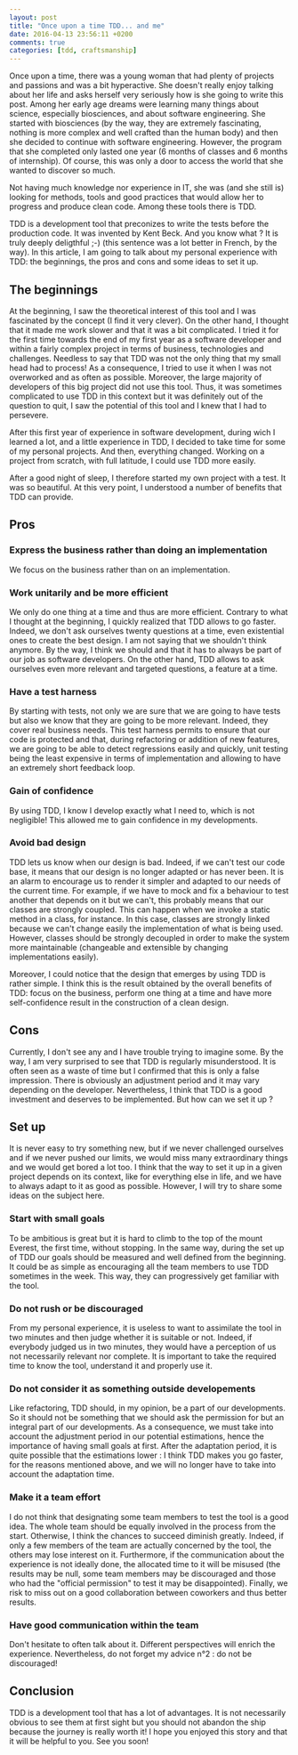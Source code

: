 ```yaml
---
layout: post
title: "Once upon a time TDD... and me"
date: 2016-04-13 23:56:11 +0200
comments: true
categories: [tdd, craftsmanship]
---
```


Once upon a time, there was a young woman that had plenty of projects and passions and was a bit hyperactive. She doesn't really enjoy talking about her life and asks herself very seriously how is she going to write this post.
Among her early age dreams were learning many things about science, especially biosciences, and about software engineering. She started with biosciences (by the way, they are extremely fascinating, nothing is more complex and well crafted than the human body) and then she decided to continue with software engineering. However, the program that she completed only lasted one year (6 months of classes and 6 months of internship). Of course, this was only a door to access the world that she wanted to discover so much.

<!-- more -->

Not having much knowledge nor experience in IT, she was (and she still is) looking for methods, tools and good practices that would allow her to progress and produce clean code. Among these tools there is TDD.

TDD is a development tool that preconizes to write the tests before the production code. It was invented by Kent Beck. And you know what ? It is truly deeply deligthful ;-) (this sentence was a lot better in French, by the way). In this article, I am going to talk about my personal experience with TDD: the beginnings, the pros and cons and some ideas to set it up.

## The beginnings

At the beginning, I saw the theoretical interest of this tool and I was fascinated by the concept (I find it very clever). On the other hand, I thought that it made me work slower and that it was a bit complicated.
I tried it for the first time towards the end of my first year as a software developer and within a fairly complex project in terms of business, technologies and challenges. Needless to say that TDD was not the only thing that my small head had to process! As a consequence, I tried to use it when I was not overworked and as often as possible. Moreover, the large majority of developers of this big project did not use this tool. Thus, it was sometimes complicated to use TDD in this context but it was definitely out of the question to quit, I saw the potential of this tool and I knew that I had to persevere.

After this first year of experience in software development, during wich I learned a lot, and a little experience in TDD, I decided to take time for some of my personal projects. And then, everything changed. Working on a project from scratch, with full latitude, I could use TDD more easily.

After a good night of sleep, I therefore started my own project with a test. It was so beautiful. At this very point, I understood a number of benefits that TDD can provide.

## Pros

### Express the business rather than doing an implementation

We focus on the business rather than on an implementation.

### Work unitarily and be more efficient

We only do one thing at a time and thus are more efficient. Contrary to what I thought at the beginning, I quickly realized that TDD allows to go faster. Indeed, we don't ask ourselves twenty questions at a time, even existential ones to create the best design. I am not saying that we shouldn't think anymore. By the way, I think we should and that it has to always be part of our job as software developers. On the other hand, TDD allows to ask ourselves even more relevant and targeted questions, a feature at a time.

### Have a test harness

By starting with tests, not only we are sure that we are going to have tests but also we know that they are going to be more relevant. Indeed, they cover real business needs.
This test harness permits to ensure that our code is protected and that, during refactoring or addition of new features, we are going to be able to detect regressions easily and quickly, unit testing being the least expensive in terms of implementation and allowing to have an extremely short feedback loop.

### Gain of confidence

By using TDD, I know I develop exactly what I need to, which is not negligible! This allowed me to gain confidence in my developments.

### Avoid bad design

TDD lets us know when our design is bad. Indeed, if we can't test our code base, it means that our design is no longer adapted or has never been. It is an alarm to encourage us to render it simpler and adapted to our needs of the current time. For example, if we have to mock and fix a behaviour to test another that depends on it but we can't, this probably means that our classes are strongly coupled. This can happen when we invoke a static method in a class, for instance. In this case, classes are strongly linked because we can't change easily the implementation of what is being used. However, classes should be strongly decoupled in order to make the system more maintainable (changeable and extensible by changing implementations easily).

Moreover, I could notice that the design that emerges by using TDD is rather simple. I think this is the result obtained by the overall benefits of TDD: focus on the business, perform one thing at a time and have more self-confidence result in the construction of a clean design.

## Cons

Currently, I don't see any and I have trouble trying to imagine some. By the way, I am very surprised to see that TDD is regularly misunderstood. It is often seen as a waste of time but I confirmed that this is only a false impression. There is obviously an adjustment period and it may vary depending on the developer. Nevertheless, I think that TDD is a good investment and deserves to be implemented. But how can we set it up ?

## Set up

It is never easy to try something new, but if we never challenged ourselves and if we never pushed our limits, we would miss many extraordinary things and we would get bored a lot too. I think that the way to set it up in a given project depends on its context, like for everything else in life, and we have to always adapt to it as good as possible. However, I will try to share some ideas on the subject here.

### Start with small goals

To be ambitious is great but it is hard to climb to the top of the mount Everest, the first time, without stopping. In the same way, during the set up of TDD our goals should be measured and well defined from the beginning. It could be as simple as encouraging all the team members to use TDD sometimes in the week. This way, they can progressively get familiar with the tool.

### Do not rush or be discouraged

From my personal experience, it is useless to want to assimilate the tool in two minutes and then judge whether it is suitable or not. Indeed, if everybody judged us in two minutes, they would have a perception of us not necessarily relevant nor complete. It is important to take the required time to know the tool, understand it and properly use it.

### Do not consider it as something outside developements

Like refactoring, TDD should, in my opinion, be a part of our developments. So it should not be something that we should ask the permission for but an integral part of our developments. As a consequence, we must take into account the adjustment period in our potential estimations, hence the importance of having small goals at first. After the adaptation period, it is quite possible that the estimations lower : I think TDD makes you go faster, for the reasons mentioned above, and we will no longer have to take into account the adaptation time.

### Make it a team effort

I do not think that designating some team members to test the tool is a good idea. The whole team should be equally involved in the process from the start. Otherwise, I think the chances to succeed diminish greatly. Indeed, if only a few members of the team are actually concerned by the tool, the others may lose interest on it. Furthermore, if the communication about the experience is not ideally done, the allocated time to it will be misused (the results may be null, some team members may be discouraged and those who had the "official permission" to test it may be disappointed). Finally, we risk to miss out on a good collaboration between coworkers and thus better results.

### Have good communication within the team

Don't hesitate to often talk about it. Different perspectives will enrich the experience. Nevertheless, do not forget my advice n°2 : do not be discouraged!

## Conclusion

TDD is a development tool that has a lot of advantages. It is not necessarily obvious to see them at first sight but you should not abandon the ship because the journey is really worth it! I hope you enjoyed this story and that it will be helpful to you. See you soon!